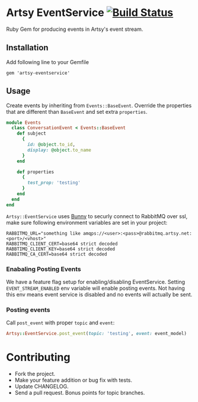 # Artsy EventService [![Build Status](https://travis-ci.org/artsy/artsy-eventservice.svg?branch=master)](https://travis-ci.org/artsy/artsy-eventservice)
Ruby Gem for producing events in Artsy's event stream.

## Installation
Add following line to your Gemfile

```
gem 'artsy-eventservice'
```

## Usage
Create events by inheriting from `Events::BaseEvent`. Override the properties that are different than `BaseEvent` and set extra `properties`.

```ruby
module Events
  class ConversationEvent < Events::BaseEvent
    def subject
      {
        id: @object.to_id,
        display: @object.to_name
      }
    end

    def properties
      {
        test_prop: 'testing'
      }
    end
  end
end
```

`Artsy::EventService` uses [Bunny](http://rubybunny.info/) to securly connect to RabbitMQ over ssl, make sure following environment variables are set in your project:
```
RABBITMQ_URL="something like amqps://<user>:<pass>@rabbitmq.artsy.net:<port>/<vhost>"
RABBITMQ_CLIENT_CERT=base64 strict decoded
RABBTIMQ_CLIENT_KEY=base64 strict decoded
RABBITMQ_CA_CERT=base64 strict decoded
```

### Enabaling Posting Events
We have a feature flag setup for enabling/disabling EventService. Setting `EVENT_STREAM_ENABLED` env variable will enable posting events. Not having this env means event service is disabled and no events will actually be sent.


### Posting events
Call `post_event` with proper `topic` and `event`:
```ruby
Artsy::EventService.post_event(topic: 'testing', event: event_model)
```


# Contributing

* Fork the project.
* Make your feature addition or bug fix with tests.
* Update CHANGELOG.
* Send a pull request. Bonus points for topic branches.
